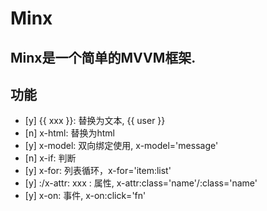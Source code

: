 # Minx

## Minx是一个简单的MVVM框架.

## 功能
 - [y] {{ xxx }}: 替换为文本, {{ user }}
 - [n] x-html: 替换为html
 - [y] x-model: 双向绑定使用, x-model='message'
 - [n] x-if: 判断
 - [y] x-for: 列表循环，x-for='item:list'
 - [y] :/x-attr: xxx : 属性, x-attr:class='name'/:class='name'
 - [y] x-on: 事件, x-on:click='fn'